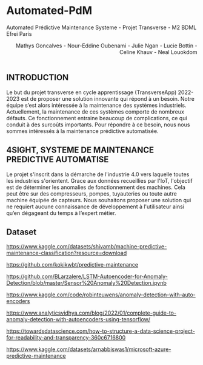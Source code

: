 # Automated-PdM
Automated Prédictive Maintenance Systeme - Projet Transverse - M2 BDML Efrei Paris

<div style="text-align: right"> Mathys Goncalves - Nour-Eddine Oubenami - Julie Ngan - Lucie Bottin - Celine Khauv - Neal Louokdom</div>
</br>

## INTRODUCTION

Le but du projet transverse en cycle apprentissage (TransverseApp) 2022-2023 est de proposer une solution innovante qui répond à un besoin. Notre équipe s’est alors intéressée à la maintenance des systèmes industriels. Actuellement, la maintenance de ces systèmes comporte de nombreux défauts. Ce fonctionnement entraine beaucoup de complications, ce qui conduit à des surcoûts importants. Pour répondre à ce besoin, nous nous sommes intéressés à la maintenance prédictive automatisée. 

## 4SIGHT, SYSTEME DE MAINTENANCE PREDICTIVE AUTOMATISE
Le projet s'inscrit dans la démarche de l'industrie 4.0 vers laquelle toutes les industries s'orientent. Grace aux données recueillies par l'IoT, l'objectif est de déterminer les anomalies de fonctionnement des machines. Cela peut être sur des compresseurs, pompes, tuyauteries ou toute autre machine équipée de capteurs. Nous souhaitons proposer une solution qui ne requiert aucune connaissance de développement à l'utilisateur ainsi qu’en dégageant du temps à l’expert métier. 


## Dataset 

https://www.kaggle.com/datasets/shivamb/machine-predictive-maintenance-classification?resource=download

https://github.com/kokikwbt/predictive-maintenance

https://github.com/BLarzalere/LSTM-Autoencoder-for-Anomaly-Detection/blob/master/Sensor%20Anomaly%20Detection.ipynb

https://www.kaggle.com/code/robinteuwens/anomaly-detection-with-auto-encoders

https://www.analyticsvidhya.com/blog/2022/01/complete-guide-to-anomaly-detection-with-autoencoders-using-tensorflow/

https://towardsdatascience.com/how-to-structure-a-data-science-project-for-readability-and-transparency-360c6716800

https://www.kaggle.com/datasets/arnabbiswas1/microsoft-azure-predictive-maintenance

